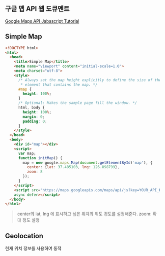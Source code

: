 ## 구글 맵 API 웹 도큐멘트

[Google Maps API Jabascript Tutorial](https://developers.google.com/maps/documentation/javascript/tutorial)


## Simple Map
```html
<!DOCTYPE html>
<html>
  <head>
    <title>Simple Map</title>
    <meta name="viewport" content="initial-scale=1.0">
    <meta charset="utf-8">
    <style>
      /* Always set the map height explicitly to define the size of the div
       * element that contains the map. */
      #map {
        height: 100%;
      }
      /* Optional: Makes the sample page fill the window. */
      html, body {
        height: 100%;
        margin: 0;
        padding: 0;
      }
    </style>
  </head>
  <body>
    <div id="map"></div>
    <script>
      var map;
      function initMap() {
        map = new google.maps.Map(document.getElementById('map'), {
          center: {lat: 37.485103, lng: 126.898799},
          zoom: 8
        });
      }
    </script>
    <script src="https://maps.googleapis.com/maps/api/js?key=YOUR_API_KEY&callback=initMap"
    async defer></script>
  </body>
</html>
```
>center의 lat, lng 에 표시하고 싶은 위치의 위도 경도를 설정해준다.
>zoom: 확대 정도 설정

## Geolocation
현재 위치 정보를 사용하여 동적
<!--stackedit_data:
eyJoaXN0b3J5IjpbLTY0MjQyNDg2OCwtOTg0NjEyMDY4XX0=
-->